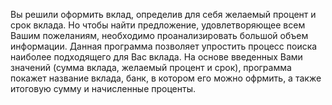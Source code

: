 Вы решили оформить вклад, определив для себя желаемый процент и срок вклада. Но чтобы найти предложение, удовлетворяющее всем Вашим пожеланиям, 
необходимо проанализировать большой объем информации.
Данная программа позволяет упростить процесс поиска наиболее подходящего для Вас вклада. 
На основе введенных Вами значений (сумма вклада, желаемый процент и срок), программа покажет название вклада, банк, в котором его можно офрмить, 
а также итоговую сумму и начисленные проценты.
